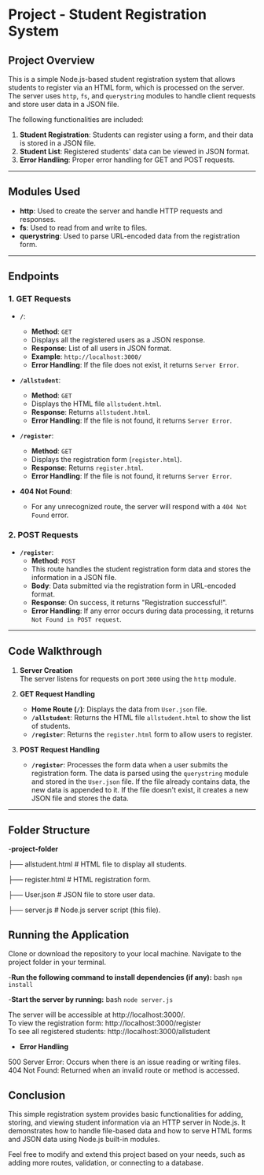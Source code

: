 # Project - Student Registration System

## Project Overview

This is a simple Node.js-based student registration system that allows students to register via an HTML form, which is processed on the server. The server uses `http`, `fs`, and `querystring` modules to handle client requests and store user data in a JSON file.

The following functionalities are included:
1. **Student Registration**: Students can register using a form, and their data is stored in a JSON file.
2. **Student List**: Registered students' data can be viewed in JSON format.
3. **Error Handling**: Proper error handling for GET and POST requests.

---

## Modules Used

- **http**: Used to create the server and handle HTTP requests and responses.
- **fs**: Used to read from and write to files.
- **querystring**: Used to parse URL-encoded data from the registration form.

---

## Endpoints

### 1. GET Requests

- **`/`**:  
  - **Method**: `GET`
  - Displays all the registered users as a JSON response.
  - **Response**: List of all users in JSON format.
  - **Example**: `http://localhost:3000/`
  - **Error Handling**: If the file does not exist, it returns `Server Error`.

- **`/allstudent`**:  
  - **Method**: `GET`
  - Displays the HTML file `allstudent.html`.
  - **Response**: Returns `allstudent.html`.
  - **Error Handling**: If the file is not found, it returns `Server Error`.

- **`/register`**:  
  - **Method**: `GET`
  - Displays the registration form (`register.html`).
  - **Response**: Returns `register.html`.
  - **Error Handling**: If the file is not found, it returns `Server Error`.

- **404 Not Found**:  
  - For any unrecognized route, the server will respond with a `404 Not Found` error.

### 2. POST Requests

- **`/register`**:  
  - **Method**: `POST`
  - This route handles the student registration form data and stores the information in a JSON file.
  - **Body**: Data submitted via the registration form in URL-encoded format.
  - **Response**: On success, it returns "Registration successful!".
  - **Error Handling**: If any error occurs during data processing, it returns `Not Found in POST request`.

---

## Code Walkthrough

1. **Server Creation**  
   The server listens for requests on port `3000` using the `http` module.

2. **GET Request Handling**  
   - **Home Route (`/`)**: Displays the data from `User.json` file.
   - **`/allstudent`**: Returns the HTML file `allstudent.html` to show the list of students.
   - **`/register`**: Returns the `register.html` form to allow users to register.

3. **POST Request Handling**  
   - **`/register`**: Processes the form data when a user submits the registration form. The data is parsed using the `querystring` module and stored in the `User.json` file. If the file already contains data, the new data is appended to it. If the file doesn't exist, it creates a new JSON file and stores the data.

---

## Folder Structure
-**project-folder** </br>

├── allstudent.html       # HTML file to display all students.

├── register.html         # HTML registration form.

├── User.json             # JSON file to store user data.

├── server.js             # Node.js server script (this file).



## Running the Application
Clone or download the repository to your local machine.
Navigate to the project folder in your terminal.


-**Run the following command to install dependencies (if any):**
bash
`npm install`

-**Start the server by running:**
bash
`node server.js`

The server will be accessible at http://localhost:3000/.</br>
To view the registration form: http://localhost:3000/register</br>
To see all registered students: http://localhost:3000/allstudent</br>


- **Error Handling**

500 Server Error: Occurs when there is an issue reading or writing files.
404 Not Found: Returned when an invalid route or method is accessed.

## Conclusion
This simple registration system provides basic functionalities for adding, storing, and viewing student information via an HTTP server in Node.js. It demonstrates how to handle file-based data and how to serve HTML forms and JSON data using Node.js built-in modules.

Feel free to modify and extend this project based on your needs, such as adding more routes, validation, or connecting to a database.

